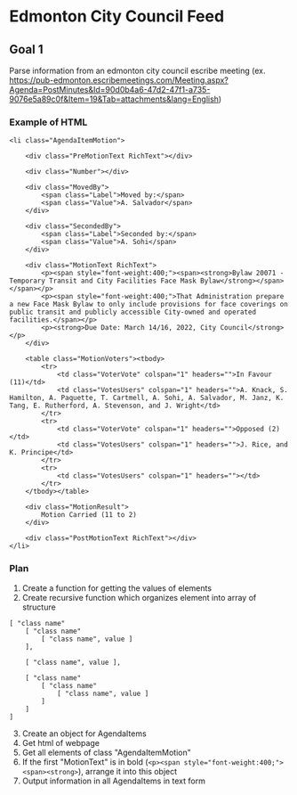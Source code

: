 # Edmonton City Council Feed

## Goal 1
Parse information from an edmonton city council escribe meeting
(ex. https://pub-edmonton.escribemeetings.com/Meeting.aspx?Agenda=PostMinutes&Id=90d0b4a6-47d2-47f1-a735-9076e5a89c0f&Item=19&Tab=attachments&lang=English)

### Example of HTML
```
<li class="AgendaItemMotion">

    <div class="PreMotionText RichText"></div>
    
    <div class="Number"></div>
    
    <div class="MovedBy">
        <span class="Label">Moved by:</span>
        <span class="Value">A. Salvador</span>
    </div>
    
    <div class="SecondedBy">
        <span class="Label">Seconded by:</span>
        <span class="Value">A. Sohi</span>
    </div>
    
    <div class="MotionText RichText">
        <p><span style="font-weight:400;"><span><strong>Bylaw 20071 - Temporary Transit and City Facilities Face Mask Bylaw</strong></span></span></p>
        <p><span style="font-weight:400;">That Administration prepare a new Face Mask Bylaw to only include provisions for face coverings on public transit and publicly accessible City-owned and operated facilities.</span></p>
        <p><strong>Due Date: March 14/16, 2022, City Council</strong></p>
    </div>
    
    <table class="MotionVoters"><tbody>
        <tr>
            <td class="VoterVote" colspan="1" headers="">In Favour (11)</td>
            <td class="VotesUsers" colspan="1" headers="">A. Knack, S. Hamilton, A. Paquette, T. Cartmell, A. Sohi, A. Salvador, M. Janz, K. Tang, E. Rutherford, A. Stevenson, and J. Wright</td>
        </tr>
        <tr>
            <td class="VoterVote" colspan="1" headers="">Opposed (2)</td>
            <td class="VotesUsers" colspan="1" headers="">J. Rice, and K. Principe</td>
        </tr>
        <tr>
            <td class="VotesUsers" colspan="1" headers=""></td>
        </tr>
    </tbody></table>
    
    <div class="MotionResult">
        Motion Carried (11 to 2)
    </div>
    
    <div class="PostMotionText RichText"></div>
</li>
```

### Plan
1. Create a function for getting the values of elements
2. Create recursive function which organizes element into array of structure
```
[ "class name"
    [ "class name"
        [ "class name", value ]
    ],
    
    [ "class name", value ],

    [ "class name"
        [ "class name"
            [ "class name", value ]
        ]
    ]
]
```
3. Create an object for AgendaItems
4. Get html of webpage
5. Get all elements of class "AgendaItemMotion"
6. If the first "MotionText" is in bold (`<p><span style="font-weight:400;"><span><strong>`), arrange it into this object
7. Output information in all AgendaItems in text form
